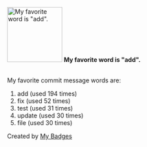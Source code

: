 <img src="https://my-badges.github.io/my-badges/favorite-word.png" alt="My favorite word is &quot;add&quot;." title="My favorite word is &quot;add&quot;." width="128">
<strong>My favorite word is &quot;add&quot;.</strong>
<br><br>

My favorite commit message words are:

1. add (used 194 times)
2. fix (used 52 times)
3. test (used 31 times)
4. update (used 30 times)
5. file (used 30 times)


Created by <a href="https://github.com/my-badges/my-badges">My Badges</a>